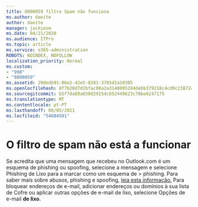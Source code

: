 ```yaml
---
title: 8000059 filtro Spam não funciona
ms.author: daeite
author: daeite
manager: jackiesm
ms.date: 04/21/2020
ms.audience: ITPro
ms.topic: article
ms.service: o365-administration
ROBOTS: NOINDEX, NOFOLLOW
localization_priority: Normal
ms.custom:
- "990"
- "8000059"
ms.assetid: 29dedb91-06e2-42e5-8281-3785d2a10305
ms.openlocfilehash: 8f7b20d7d1bfac00a2a3148095284debb379218c4cd9c2387249df994fbb08b6
ms.sourcegitcommit: b5f7da89a650d2915dc652449623c78be6247175
ms.translationtype: MT
ms.contentlocale: pt-PT
ms.lasthandoff: 08/05/2021
ms.locfileid: "54084501"
---
```

# <a name="spam-filter-not-working"></a>O filtro de spam não está a funcionar

Se acredita que uma mensagem que recebeu no Outlook.com é um esquema de phishing ou spoofing, selecione a mensagem e selecione  Phishing de Lixo para a marcar como um esquema de \>  phishing. Para saber mais sobre abusos, phishing e spoofing, [leia esta informação.](https://support.office.com/article/0d882ea5-eedc-4bed-aebc-079ffa1105a3?wt.mc_id=Office_Outlook_com_Alchemy) Para bloquear endereços de e-mail, adicionar endereços ou domínios à sua lista de Cofre ou aplicar outras opções de e-mail de lixo, selecione Opções de e-mail **de lixo**.
  